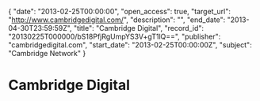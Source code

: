 {
  "date": "2013-02-25T00:00:00", 
  "open_access": true, 
  "target_url": "http://www.cambridgedigital.com/", 
  "description": "", 
  "end_date": "2013-04-30T23:59:59Z", 
  "title": "Cambridge Digital", 
  "record_id": "20130225T000000/bS18PfjRgUmpYS3V+gT1lQ==", 
  "publisher": "cambridgedigital.com", 
  "start_date": "2013-02-25T00:00:00Z", 
  "subject": "Cambridge Network"
}

# Cambridge Digital

